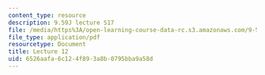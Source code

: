 ```yaml
---
content_type: resource
description: 9.59J lecture S17
file: /media/https%3A/open-learning-course-data-rc.s3.amazonaws.com/9-59j-lab-in-psycholinguistics-spring-2017/6526aafa6c124f893a8b0795bba9a58d_MIT9_59jS17_lec12.pdf
file_type: application/pdf
resourcetype: Document
title: Lecture 12
uid: 6526aafa-6c12-4f89-3a8b-0795bba9a58d
---
```

